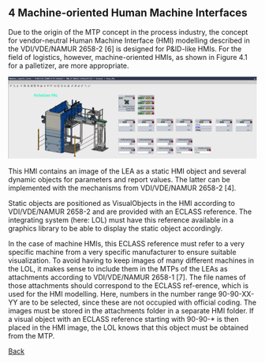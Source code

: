 ## 4 Machine-oriented Human Machine Interfaces
Due to the origin of the MTP concept in the process industry, the concept for vendor-neutral Human Machine Interface (HMI) modelling described in the VDI/VDE/NAMUR 2658-2 [6] is designed for P&ID-like HMIs. For the field of logistics, however, machine-oriented HMIs, as shown in Figure 4.1 for a palletizer, are more appropriate.

[<img src="./HMI.png"/>](./HMI.png)

This HMI contains an image of the LEA as a static HMI object and several dynamic objects for parameters and report values. The latter can be implemented with the mechanisms from VDI/VDE/NAMUR 2658-2 [4].

Static objects are positioned as VisualObjects in the HMI according to VDI/VDE/NAMUR 2658-2 and are provided with an ECLASS reference. The integrating system (here: LOL) must have this reference available in a graphics library to be able to display the static object accordingly.

In the case of machine HMIs, this ECLASS reference must refer to a very specific machine from a very specific manufacturer to ensure suitable visualization. To avoid having to keep images of many different machines in the LOL, it makes sense to include them in the MTPs of the LEAs as attachments according to VDI/VDE/NAMUR 2658-1 [7]. The file names of those attachments should correspond to the ECLASS ref-erence, which is used for the HMI modelling. Here, numbers in the number range 90-90-XX-YY are to be selected, since these are not occupied with official coding. The images must be stored in the attachments folder in a separate HMI folder. If a visual object with an ECLASS reference starting with 90-90-* is then placed in the HMI image, the LOL knows that this object must be obtained from the MTP.

[Back](../README.md)
